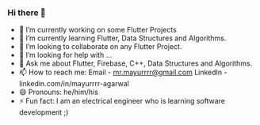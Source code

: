 ### Hi there 👋

- 🔭 I’m currently working on some Flutter Projects
- 🌱 I’m currently learning Flutter, Data Structures and Algorithms.
- 👯 I’m looking to collaborate on any Flutter Project.
- 🤔 I’m looking for help with ...
- 💬 Ask me about Flutter, Firebase, C++, Data Structures and Algorithms.
- 📫 How to reach me: 
  Email - mr.mayurrrr@gmail.com
  LinkedIn - linkedin.com/in/mayurrrr-agarwal
- 😄 Pronouns: he/him/his
- ⚡ Fun fact: I am an electrical engineer who is learning software development ;)

